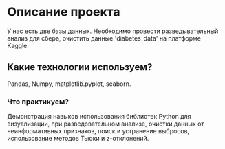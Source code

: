 # Описание проекта
У нас есть две базы данных. Необходимо провести разведывательный анализ для сбера, очистить данные 'diabetes_data' на платформе Kaggle.

## Какие технологии используем?
Pandas, Numpy, matplotlib.pyplot, seaborn.

### Что практикуем?
Демонстрация навыков использования библиотек Python для визуализации, при разведовательном анализе, очистки данных от неинформативных признаков, поиск и устранение выбросов, использование методов Тьюки и z-отклонений.